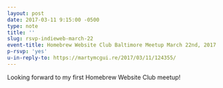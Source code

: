 ```yaml
---
layout: post
date: 2017-03-11 9:15:00 -0500
type: note
title: ''
slug: rsvp-indieweb-march-22
event-title: Homebrew Website Club Baltimore Meetup March 22nd, 2017
p-rsvp: 'yes'
u-in-reply-to: https://martymcgui.re/2017/03/11/124355/
---
```

Looking forward to my first Homebrew Website Club meetup!